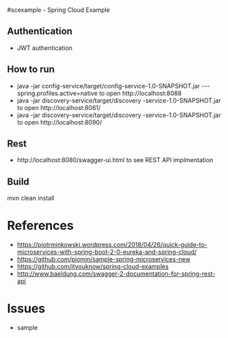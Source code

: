 #scexample - Spring Cloud Example

## Authentication
* JWT authentication

## How to run
* java -jar config-service/target/config-service-1.0-SNAPSHOT.jar ---spring.profiles.active=native to open http://localhost:8088
* java -jar discovery-service/target/discovery -service-1.0-SNAPSHOT.jar to open http://localhost:8061/
* java -jar discovery-service/target/discovery -service-1.0-SNAPSHOT.jar to open http://localhost:8090/

## Rest
* http://localhost:8080/swagger-ui.html to see REST API implmentation

## Build
mvn clean install

# References
* https://piotrminkowski.wordpress.com/2018/04/26/quick-guide-to-microservices-with-spring-boot-2-0-eureka-and-spring-cloud/
* https://github.com/piomin/sample-spring-microservices-new
* https://github.com/ityouknow/spring-cloud-examples
* http://www.baeldung.com/swagger-2-documentation-for-spring-rest-api

# Issues
* sample